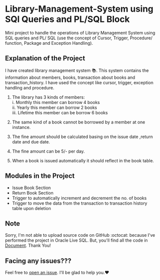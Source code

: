 # Library-Management-System using SQl Queries and PL/SQL Block
Mini project to handle the operations of Library Management System using SQL queries and PL/ SQL (use the concept of Cursor, Trigger, Procedure/ function, Package and Exception Handling).

## Explanation of the Project
I have created library management system 📚. This system contains the information about members, books, transaction about books and transaction_history. I have used the concept like cursor, trigger, exception handling and procedure.

1. The library has 3 kinds of members:<br>
   i.   Monthly this member can borrow 4 books <br>
   ii.  Yearly this member can borrow 2 books <br>
   iii. Lifetime this member can be borrow 6 books

2. The same kind of a book cannot be borrowed by a member at one instance.

3. The fine amount should be calculated basing on the issue date ,return date and due date.

4. The fine amount can be 5/- per day.

5. When a book is issued automatically it should reflect in the book table.

## Modules in the Project
-   Issue Book Section
-   Return Book Section
-   Trigger to automatically increment and decrement the no. of books
-   Trigger to move the data from the transaction to transaction history table upon deletion

## Note
Sorry, I'm not able to upload source code on GitHub :octocat: because I've performed the project in Oracle Live SQL. But, you'll find all the code in [Document](https://github.com/iamdhrutipatel/Library-Management-System/blob/main/Library%20Management%20System.pdf).
Thank You!


## Facing any issues???
Feel free to [open an issue](https://github.com/iamdhrutipatel/Library-Management-System/issues/new?assignees=&labels=Query&title=Query). I'll be glad to help you.❤️

